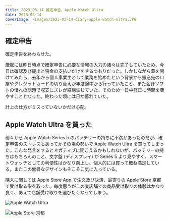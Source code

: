 ```yaml
---
title: 2023-03-14 確定申告、Apple Watch Ultra
date: 2023-03-14
coverImage: /images/2023-03-14-diary-apple-watch-ultra.JPG
---
```


## 確定申告

確定申告を終わらせた。

厳密には昨日時点で確定申告に必要な情報の入力の諸々は完了していたため、今日は確認及び提出と税金の支払いだけをするつもりだった。しかしながら蓋を開けてみたら、去年から個人事業主として業務を始めたという背景から振込先の口座やクレジットカードの切り替えが年度途中から行っていたこと、また会計ソフトの慣れの問題で収支にズレが結構生じていた。そのため一日中修正に時間を費やすこととなった。終わった頃には日が暮れていた。

計上の仕方がミスっていないかだけ心配。

## Apple Watch Ultra を買った

前々から Apple Watch Series 5 のバッテリーの持ちに不満があったのだが、確定申告のストレスもあってかその場の勢いで Apple Watch Ultra を買ってしまった。こんな発言をするとネガティブに聞こえるかもしれないが、バッテリーの持ちはもちろんのこと、文字盤 (ディスプレイ) が Series 5 より見やすく、スマートウォッチとしての利便性はかなり向上し、個人的には買って概ね満足している。またこの無骨なデザインもそこそこ気に入っている。

購入に関しては Apple Store App で注文及び決済、最寄りの Apple Store 京都で受け取る形を取った。毎度思うがこの実店舗での商品受け取りの体験はかなり良く、あえて店舗受け取りを選びたくなってしまう。

![Apple Watch Ultra](/images/2023-03-14-diary-apple-watch-ultra.JPG)

![Apple Store 京都](/images/2023-03-14-diary-apple-store-kyoto.JPG)
